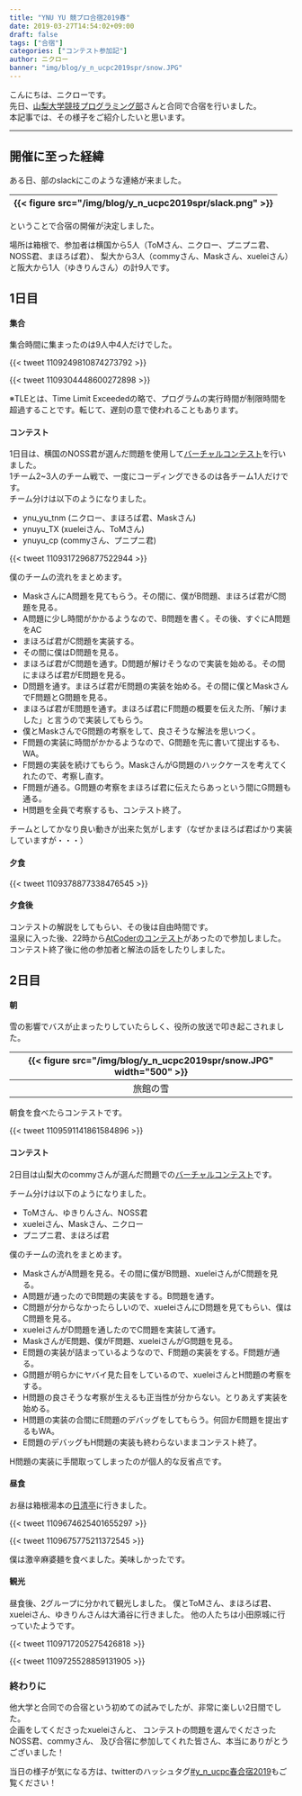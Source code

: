 ```yaml
---
title: "YNU YU 競プロ合宿2019春"
date: 2019-03-27T14:54:02+09:00
draft: false
tags: ["合宿"]
categories: ["コンテスト参加記"]
author: ニクロー
banner: "img/blog/y_n_ucpc2019spr/snow.JPG"
---
```


こんにちは、ニクローです。  
先日、[山梨大学競技プログラミング部](https://www.yucpc.org/)さんと合同で合宿を行いました。  
本記事では、その様子をご紹介したいと思います。

<!--more-->

* * *

## 開催に至った経緯

ある日、部のslackにこのような連絡が来ました。

|{{< figure src="/img/blog/y_n_ucpc2019spr/slack.png" >}}|
|:--:|

ということで合宿の開催が決定しました。

場所は箱根で、参加者は横国から5人（ToMさん、ニクロー、プニプニ君、NOSS君、まほろば君）、
梨大から3人（commyさん、Maskさん、xueleiさん）と阪大から1人（ゆきりんさん）の計9人です。

## 1日目

#### 集合

集合時間に集まったのは9人中4人だけでした。

{{< tweet 1109249810874273792 >}}

{{< tweet 1109304448600272898 >}}

※TLEとは、Time Limit Exceededの略で、プログラムの実行時間が制限時間を超過することです。転じて、遅刻の意で使われることもあります。

#### コンテスト

1日目は、横国のNOSS君が選んだ問題を使用して[バーチャルコンテスト](https://onlinejudge.u-aizu.ac.jp/beta/room.html#YNUYUCPC2019/problems)を行いました。  
1チーム2~3人のチーム戦で、一度にコーディングできるのは各チーム1人だけです。  
チーム分けは以下のようになりました。

- ynu_yu_tnm (ニクロー、まほろば君、Maskさん)
- ynuyu_TX (xueleiさん、ToMさん)
- ynuyu_cp (commyさん、プニプニ君)

{{< tweet 1109317296877522944 >}}

僕のチームの流れをまとめます。

- MaskさんにA問題を見てもらう。その間に、僕がB問題、まほろば君がC問題を見る。
- A問題に少し時間がかかるようなので、B問題を書く。その後、すぐにA問題をAC
- まほろば君がC問題を実装する。
- その間に僕はD問題を見る。
- まほろば君がC問題を通す。D問題が解けそうなので実装を始める。その間にまほろば君がE問題を見る。
- D問題を通す。まほろば君がE問題の実装を始める。その間に僕とMaskさんでF問題とG問題を見る。
- まほろば君がE問題を通す。まほろば君にF問題の概要を伝えた所、「解けました」と言うので実装してもらう。
- 僕とMaskさんでG問題の考察をして、良さそうな解法を思いつく。
- F問題の実装に時間がかかるようなので、G問題を先に書いて提出するも、WA。
- F問題の実装を続けてもらう。MaskさんがG問題のハックケースを考えてくれたので、考察し直す。
- F問題が通る。G問題の考察をまほろば君に伝えたらあっという間にG問題も通る。
- H問題を全員で考察するも、コンテスト終了。

チームとしてかなり良い動きが出来た気がします（なぜかまほろば君ばかり実装していますが・・・）

#### 夕食

{{< tweet 1109378877338476545 >}}

#### 夕食後

コンテストの解説をしてもらい、その後は自由時間です。  
温泉に入った後、22時から[AtCoderのコンテスト](https://atcoder.jp/contests/agc032)があったので参加しました。  
コンテスト終了後に他の参加者と解法の話をしたりしました。

## 2日目

#### 朝

雪の影響でバスが止まったりしていたらしく、役所の放送で叩き起こされました。

|{{< figure src="/img/blog/y_n_ucpc2019spr/snow.JPG" width="500" >}}|
|:--:|
|旅館の雪|

朝食を食べたらコンテストです。

{{< tweet 1109591141861584896 >}}

#### コンテスト

2日目は山梨大のcommyさんが選んだ問題での[バーチャルコンテスト](https://not-522.appspot.com/contest/5115126982115328)です。

チーム分けは以下のようになりました。

- ToMさん、ゆきりんさん、NOSS君
- xueleiさん、Maskさん、ニクロー
- プニプニ君、まほろば君

僕のチームの流れをまとめます。

- MaskさんがA問題を見る。その間に僕がB問題、xueleiさんがC問題を見る。
- A問題が通ったのでB問題の実装をする。B問題を通す。
- C問題が分からなかったらしいので、xueleiさんにD問題を見てもらい、僕はC問題を見る。
- xueleiさんがD問題を通したのでC問題を実装して通す。
- MaskさんがE問題、僕がF問題、xueleiさんがG問題を見る。
- E問題の実装が詰まっているようなので、F問題の実装をする。F問題が通る。
- G問題が明らかにヤバイ見た目をしているので、xueleiさんとH問題の考察をする。
- H問題の良さそうな考察が生えるも正当性が分からない。とりあえず実装を始める。
- H問題の実装の合間にE問題のデバッグをしてもらう。何回かE問題を提出するもWA。
- E問題のデバッグもH問題の実装も終わらないままコンテスト終了。

H問題の実装に手間取ってしまったのが個人的な反省点です。

#### 昼食

お昼は箱根湯本の[日清亭](http://www.hakone-yumoto.com/index.html)に行きました。

{{< tweet 1109674625401655297 >}}

{{< tweet 1109675775211372545 >}}

僕は激辛麻婆麺を食べました。美味しかったです。

#### 観光

昼食後、2グループに分かれて観光しました。
僕とToMさん、まほろば君、xueleiさん、ゆきりんさんは大涌谷に行きました。
他の人たちは小田原城に行っていたようです。

{{< tweet 1109717205275426818 >}}

{{< tweet 1109725528859131905 >}}

### 終わりに

他大学と合同での合宿という初めての試みでしたが、非常に楽しい2日間でした。  
企画をしてくださったxueleiさんと、
コンテストの問題を選んでくださったNOSS君、commyさん、
及び合宿に参加してくれた皆さん、本当にありがとうございました！

当日の様子が気になる方は、twitterのハッシュタグ[#y_n_ucpc春合宿2019](https://twitter.com/hashtag/y_n_ucpc%E6%98%A5%E5%90%88%E5%AE%BF2019?src=hash&ref_src=twsrc%5Etfw)もご覧ください！
